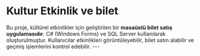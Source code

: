 # Kultur Etkinlik ve bilet
 Bu proje, kültürel etkinlikler için geliştirilen bir **masaüstü bilet satış uygulamasıdır**. C# (Windows Forms) ve SQL Server kullanılarak oluşturulmuştur. Kullanıcılar etkinlikleri görüntüleyebilir, bilet satın alabilir ve geçmiş işlemlerini kontrol edebilir.  ---
